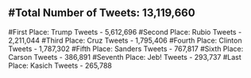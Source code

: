 #Total Number of Tweets: 13,119,660 
---
#First Place: Trump Tweets - 5,612,696
#Second Place: Rubio Tweets - 2,211,044
#Third Place: Cruz Tweets - 1,795,406
#Fourth Place: Clinton Tweets - 1,787,302
#Fifth Place: Sanders Tweets - 767,817
#Sixth Place: Carson Tweets - 386,891
#Seventh Place: Jeb! Tweets - 293,737
#Last Place: Kasich Tweets - 265,788
